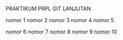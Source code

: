 PRAKTIKUM PRPL GIT LANJUTAN

nomor 1
nomor 2
nomor 3
nomor 4
nomor 5

nomor 6
nomor 7
nomor 8
nomor 9
nomor 10